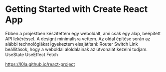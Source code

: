 # Getting Started with Create React App
Ebben a projektben készítettem egy weboldalt, ami csak egy alap, beépített API lekéréssel. A designt minimálisra vettem. Az oldal építése során az alábbi technológiákat igyekeztem elsajátítani:
     Router
     Switch 
     Link beállítások, hogy a weboldal aloldalainak az útvonalát  kezelni tudjam.
     UseState 
     UseEffect
     Fetch


https://l0la.github.io/react-project
